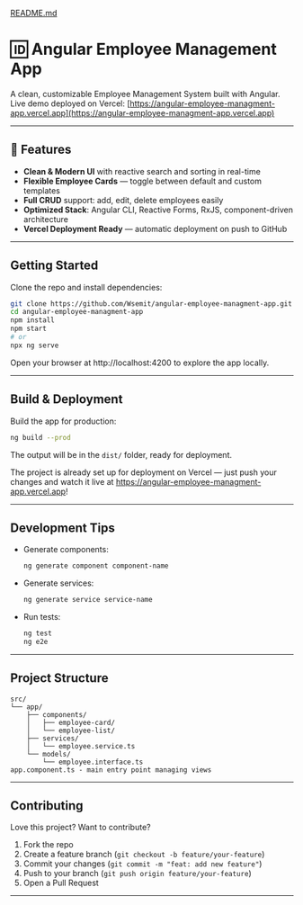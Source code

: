 [README.md](https://github.com/user-attachments/files/21685153/README.md)
# 🆔 Angular Employee Management App

A clean, customizable Employee Management System built with Angular.  
Live demo deployed on Vercel: [https://angular-employee-managment-app.vercel.app](https://angular-employee-managment-app.vercel.app)

---

## 🚀 Features

- **Clean & Modern UI** with reactive search and sorting in real-time  
- **Flexible Employee Cards** — toggle between default and custom templates  
- **Full CRUD** support: add, edit, delete employees easily  
- **Optimized Stack**: Angular CLI, Reactive Forms, RxJS, component-driven architecture  
- **Vercel Deployment Ready** — automatic deployment on push to GitHub  

---

## Getting Started

Clone the repo and install dependencies:

```bash
git clone https://github.com/Wsemit/angular-employee-managment-app.git
cd angular-employee-managment-app
npm install
npm start
# or
npx ng serve
```

Open your browser at http://localhost:4200 to explore the app locally.

---

## Build & Deployment

Build the app for production:

```bash
ng build --prod
```

The output will be in the `dist/` folder, ready for deployment.  

The project is already set up for deployment on Vercel — just push your changes and watch it live at https://angular-employee-managment-app.vercel.app!

---

## Development Tips

- Generate components:

  ```bash
  ng generate component component-name
  ```

- Generate services:

  ```bash
  ng generate service service-name
  ```

- Run tests:

  ```bash
  ng test
  ng e2e
  ```

---

## Project Structure

```
src/
└── app/
    ├── components/
    │   ├── employee-card/
    │   └── employee-list/
    ├── services/
    │   └── employee.service.ts
    └── models/
        └── employee.interface.ts
app.component.ts - main entry point managing views
```

---

## Contributing

Love this project? Want to contribute?  

1. Fork the repo  
2. Create a feature branch (`git checkout -b feature/your-feature`)  
3. Commit your changes (`git commit -m "feat: add new feature"`)  
4. Push to your branch (`git push origin feature/your-feature`)  
5. Open a Pull Request  

---
